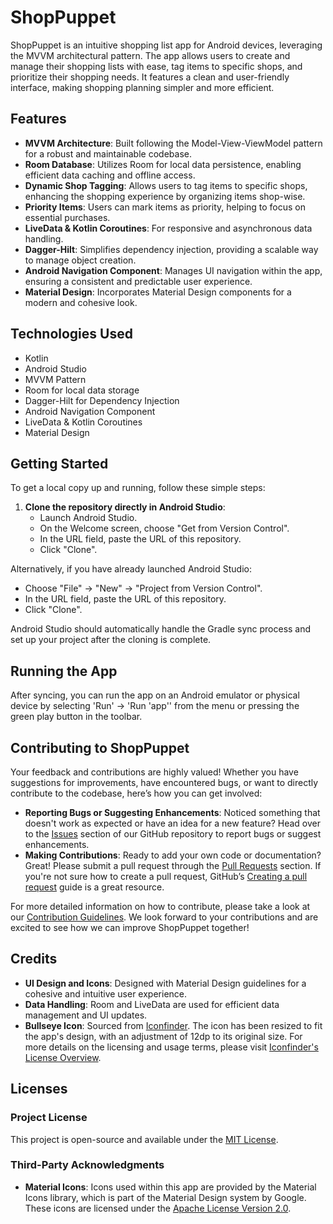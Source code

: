 # ShopPuppet

ShopPuppet is an intuitive shopping list app for Android devices, leveraging the MVVM architectural pattern. The app allows users to create and manage their shopping lists with ease, tag items to specific shops, and prioritize their shopping needs. It features a clean and user-friendly interface, making shopping planning simpler and more efficient.

## Features

- **MVVM Architecture**: Built following the Model-View-ViewModel pattern for a robust and maintainable codebase.
- **Room Database**: Utilizes Room for local data persistence, enabling efficient data caching and offline access.
- **Dynamic Shop Tagging**: Allows users to tag items to specific shops, enhancing the shopping experience by organizing items shop-wise.
- **Priority Items**: Users can mark items as priority, helping to focus on essential purchases.
- **LiveData & Kotlin Coroutines**: For responsive and asynchronous data handling.
- **Dagger-Hilt**: Simplifies dependency injection, providing a scalable way to manage object creation.
- **Android Navigation Component**: Manages UI navigation within the app, ensuring a consistent and predictable user experience.
- **Material Design**: Incorporates Material Design components for a modern and cohesive look.

## Technologies Used

- Kotlin
- Android Studio
- MVVM Pattern
- Room for local data storage
- Dagger-Hilt for Dependency Injection
- Android Navigation Component
- LiveData & Kotlin Coroutines
- Material Design

## Getting Started

To get a local copy up and running, follow these simple steps:

1. **Clone the repository directly in Android Studio**:
   - Launch Android Studio.
   - On the Welcome screen, choose "Get from Version Control".
   - In the URL field, paste the URL of this repository.
   - Click "Clone".

Alternatively, if you have already launched Android Studio:

- Choose "File" -> "New" -> "Project from Version Control".
- In the URL field, paste the URL of this repository.
- Click "Clone".

Android Studio should automatically handle the Gradle sync process and set up your project after the cloning is complete.


## Running the App

After syncing, you can run the app on an Android emulator or physical device by selecting 'Run' -> 'Run 'app'' from the menu or pressing the green play button in the toolbar.

## Contributing to ShopPuppet

Your feedback and contributions are highly valued! Whether you have suggestions for improvements, have encountered bugs, or want to directly contribute to the codebase, here’s how you can get involved:

- **Reporting Bugs or Suggesting Enhancements**: Noticed something that doesn't work as expected or have an idea for a new feature? Head over to the [Issues](https://github.com/thatwaz/ShopPuppet/issues) section of our GitHub repository to report bugs or suggest enhancements.
- **Making Contributions**: Ready to add your own code or documentation? Great! Please submit a pull request through the [Pull Requests](https://github.com/thatwaz/ShopPuppet/pulls) section. If you're not sure how to create a pull request, GitHub’s [Creating a pull request](https://help.github.com/en/articles/creating-a-pull-request) guide is a great resource.

For more detailed information on how to contribute, please take a look at our [Contribution Guidelines](https://github.com/thatwaz/ShopPuppet/blob/master/CONTRIBUTING.md). We look forward to your contributions and are excited to see how we can improve ShopPuppet together!






## Credits

- **UI Design and Icons**: Designed with Material Design guidelines for a cohesive and intuitive user experience.
- **Data Handling**: Room and LiveData are used for efficient data management and UI updates.
- **Bullseye Icon**: Sourced from [Iconfinder](https://www.iconfinder.com). The icon has been resized to fit the app's design, with an adjustment of 12dp to its original size. For more details on the licensing and usage terms, please visit [Iconfinder's License Overview](https://support.iconfinder.com/en/articles/18233-license-overview).


## Licenses

### Project License

This project is open-source and available under the [MIT License](LICENSE).

### Third-Party Acknowledgments

- **Material Icons**: Icons used within this app are provided by the Material Icons library, which is part of the Material Design system by Google. These icons are licensed under the [Apache License Version 2.0](https://www.apache.org/licenses/LICENSE-2.0.txt).





   
